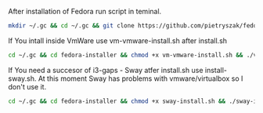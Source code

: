 After installation of Fedora run script in teminal.

```bash
mkdir ~/.gc && cd ~/.gc && git clone https://github.com/pietryszak/fedora-installer.git && cd fedora-installer && chmod +x install.sh && ./install.sh 
```

If You intall inside VmWare use vm-vmware-install.sh after install.sh
```bash
cd ~/.gc && cd fedora-installer && chmod +x vm-vmware-install.sh && ./vm-vmware-install.sh
```

If You need a succesor of i3-gaps - Sway atfer install.sh use install-sway.sh. At this moment Sway has problems with vmware/virtualbox so I don't use it.
```bash
cd ~/.gc && cd fedora-installer && chmod +x sway-install.sh && ./sway-install.sh 
```
